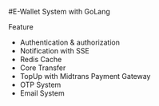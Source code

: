 #E-Wallet System with GoLang

Feature
- Authentication & authorization
- Notification with SSE
- Redis Cache
- Core Transfer
- TopUp with Midtrans Payment Gateway
- OTP System
- Email System

